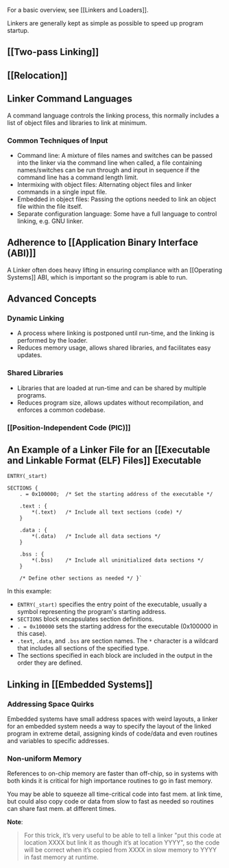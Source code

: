 For a basic overview, see [[Linkers and Loaders]].

Linkers are generally kept as simple as possible to speed up program startup.
## [[Two-pass Linking]]

## [[Relocation]] 

## Linker Command Languages

A command language controls the linking process, this normally includes a list of object files and libraries to link at minimum.

### Common Techniques of Input

- Command line: A mixture of files names and switches can be passed into the linker via the command line when called, a file containing names/switches can be run through and input in sequence if the command line has a command length limit.
- Intermixing with object files: Alternating object files and linker commands in a single input file.
- Embedded in object files: Passing the options needed to link an object file within the file itself.
- Separate configuration language: Some have a full language to control linking, e.g. GNU linker.

## Adherence to [[Application Binary Interface (ABI)]]

A Linker often does heavy lifting in ensuring compliance with an [[Operating Systems]] ABI, which is important so the program is able to run.

## Advanced Concepts
### Dynamic Linking
- A process where linking is postponed until run-time, and the linking is performed by the loader.
- Reduces memory usage, allows shared libraries, and facilitates easy updates.

### **Shared Libraries**
- Libraries that are loaded at run-time and can be shared by multiple programs.
- Reduces program size, allows updates without recompilation, and enforces a common codebase.

### **[[Position-Independent Code (PIC)]]**

## An Example of a Linker File for an [[Executable and Linkable Format (ELF) Files]] Executable

```
ENTRY(_start)  

SECTIONS {     
	. = 0x100000;  /* Set the starting address of the executable */      
	
	.text : {         
		*(.text)   /* Include all text sections (code) */     
	}      
	
	.data : {         
		*(.data)   /* Include all data sections */     
	}      
		
	.bss : {         
		*(.bss)    /* Include all uninitialized data sections */     
	}      

	/* Define other sections as needed */ }`
```

In this example:
- `ENTRY(_start)` specifies the entry point of the executable, usually a symbol representing the program's starting address.
- `SECTIONS` block encapsulates section definitions.
- `. = 0x100000` sets the starting address for the executable (0x100000 in this case).
- `.text`, `.data`, and `.bss` are section names. The `*` character is a wildcard that includes all sections of the specified type.
- The sections specified in each block are included in the output in the order they are defined.

## Linking in [[Embedded Systems]]

### Addressing Space Quirks

Embedded systems have small address spaces with weird layouts, a linker for an embedded system needs a way to specify the layout of the linked program in extreme detail, assigning kinds of code/data and even routines and variables to specific addresses.

### Non-uniform Memory

References to on-chip memory are faster than off-chip, so in systems with both kinds it is critical for high importance routines to go in fast memory.

You may be able to squeeze all time-critical code into fast mem. at link time, but could also copy code or data from slow to fast as needed so routines can share fast mem. at different times.

**Note**:
> For this trick, it’s very useful to be able to tell a linker "put this code at location XXXX but link it as though it’s at location YYYY", so the code will be correct when it’s copied from XXXX in slow memory to YYYY in fast memory at runtime.

